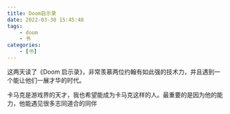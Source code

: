 ```yaml
---
title: Doom启示录
date: 2022-03-30 15:45:48
tags:
    - doom
    - 书
categories:
    - [书]
---
```


这两天读了《Doom 启示录》，非常羡慕两位约翰有如此强的技术力，并且遇到一个能让他们一展才华的时代。

卡马克是游戏界的天才，我也希望能成为卡马克这样的人。最重要的是因为他的能力，他能遇见很多志同道合的同伴

